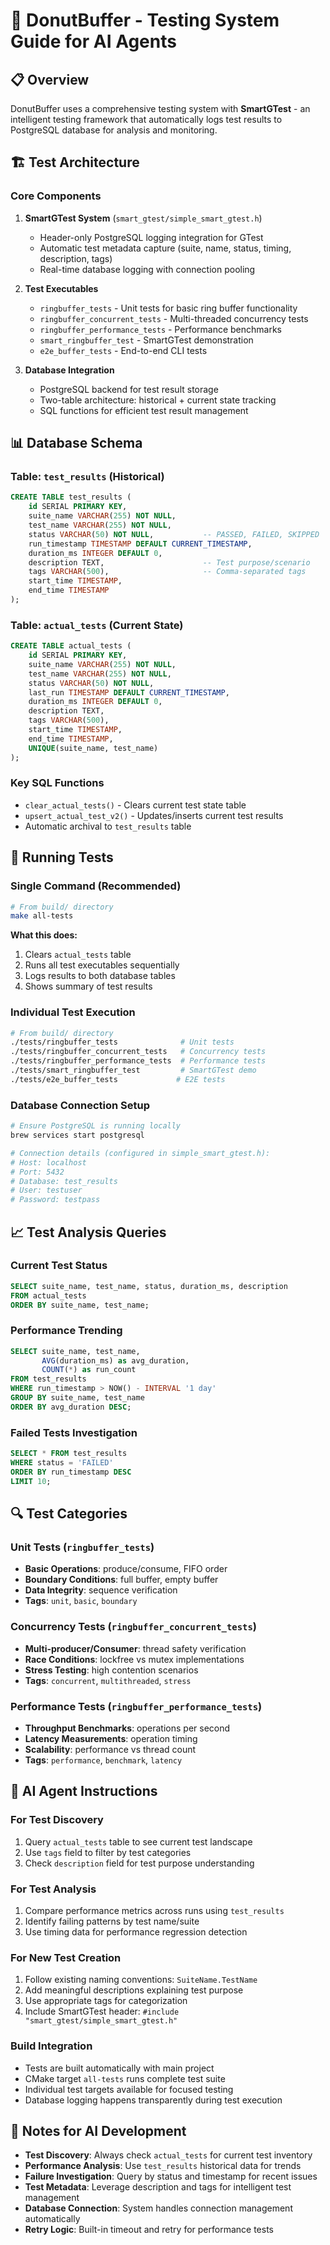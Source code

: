 # 🧪 DonutBuffer - Testing System Guide for AI Agents

## 📋 Overview

DonutBuffer uses a comprehensive testing system with **SmartGTest** - an intelligent testing framework that automatically logs test results to PostgreSQL database for analysis and monitoring.

## 🏗️ Test Architecture

### Core Components

1. **SmartGTest System** (`smart_gtest/simple_smart_gtest.h`)
   - Header-only PostgreSQL logging integration for GTest
   - Automatic test metadata capture (suite, name, status, timing, description, tags)
   - Real-time database logging with connection pooling

2. **Test Executables**
   - `ringbuffer_tests` - Unit tests for basic ring buffer functionality
   - `ringbuffer_concurrent_tests` - Multi-threaded concurrency tests  
   - `ringbuffer_performance_tests` - Performance benchmarks
   - `smart_ringbuffer_test` - SmartGTest demonstration
   - `e2e_buffer_tests` - End-to-end CLI tests

3. **Database Integration**
   - PostgreSQL backend for test result storage
   - Two-table architecture: historical + current state tracking
   - SQL functions for efficient test result management

## 📊 Database Schema

### Table: `test_results` (Historical)
```sql
CREATE TABLE test_results (
    id SERIAL PRIMARY KEY,
    suite_name VARCHAR(255) NOT NULL,
    test_name VARCHAR(255) NOT NULL,
    status VARCHAR(50) NOT NULL,           -- PASSED, FAILED, SKIPPED
    run_timestamp TIMESTAMP DEFAULT CURRENT_TIMESTAMP,
    duration_ms INTEGER DEFAULT 0,
    description TEXT,                      -- Test purpose/scenario
    tags VARCHAR(500),                     -- Comma-separated tags
    start_time TIMESTAMP,
    end_time TIMESTAMP
);
```

### Table: `actual_tests` (Current State)
```sql
CREATE TABLE actual_tests (
    id SERIAL PRIMARY KEY,
    suite_name VARCHAR(255) NOT NULL,
    test_name VARCHAR(255) NOT NULL,
    status VARCHAR(50) NOT NULL,
    last_run TIMESTAMP DEFAULT CURRENT_TIMESTAMP,
    duration_ms INTEGER DEFAULT 0,
    description TEXT,
    tags VARCHAR(500),
    start_time TIMESTAMP,
    end_time TIMESTAMP,
    UNIQUE(suite_name, test_name)
);
```

### Key SQL Functions

- `clear_actual_tests()` - Clears current test state table
- `upsert_actual_test_v2()` - Updates/inserts current test results
- Automatic archival to `test_results` table

## 🚀 Running Tests

### Single Command (Recommended)
```bash
# From build/ directory
make all-tests
```

**What this does:**
1. Clears `actual_tests` table
2. Runs all test executables sequentially
3. Logs results to both database tables
4. Shows summary of test results

### Individual Test Execution
```bash
# From build/ directory
./tests/ringbuffer_tests              # Unit tests
./tests/ringbuffer_concurrent_tests   # Concurrency tests  
./tests/ringbuffer_performance_tests  # Performance tests
./tests/smart_ringbuffer_test         # SmartGTest demo
./tests/e2e_buffer_tests             # E2E tests
```

### Database Connection Setup
```bash
# Ensure PostgreSQL is running locally
brew services start postgresql

# Connection details (configured in simple_smart_gtest.h):
# Host: localhost
# Port: 5432  
# Database: test_results
# User: testuser
# Password: testpass
```

## 📈 Test Analysis Queries

### Current Test Status
```sql
SELECT suite_name, test_name, status, duration_ms, description 
FROM actual_tests 
ORDER BY suite_name, test_name;
```

### Performance Trending
```sql
SELECT suite_name, test_name, 
       AVG(duration_ms) as avg_duration,
       COUNT(*) as run_count
FROM test_results 
WHERE run_timestamp > NOW() - INTERVAL '1 day'
GROUP BY suite_name, test_name
ORDER BY avg_duration DESC;
```

### Failed Tests Investigation
```sql
SELECT * FROM test_results 
WHERE status = 'FAILED' 
ORDER BY run_timestamp DESC 
LIMIT 10;
```

## 🔍 Test Categories

### Unit Tests (`ringbuffer_tests`)
- **Basic Operations**: produce/consume, FIFO order
- **Boundary Conditions**: full buffer, empty buffer
- **Data Integrity**: sequence verification
- **Tags**: `unit`, `basic`, `boundary`

### Concurrency Tests (`ringbuffer_concurrent_tests`)  
- **Multi-producer/Consumer**: thread safety verification
- **Race Conditions**: lockfree vs mutex implementations
- **Stress Testing**: high contention scenarios
- **Tags**: `concurrent`, `multithreaded`, `stress`

### Performance Tests (`ringbuffer_performance_tests`)
- **Throughput Benchmarks**: operations per second
- **Latency Measurements**: operation timing
- **Scalability**: performance vs thread count
- **Tags**: `performance`, `benchmark`, `latency`

## 🤖 AI Agent Instructions

### For Test Discovery
1. Query `actual_tests` table to see current test landscape
2. Use `tags` field to filter by test categories
3. Check `description` field for test purpose understanding

### For Test Analysis
1. Compare performance metrics across runs using `test_results`
2. Identify failing patterns by test name/suite
3. Use timing data for performance regression detection

### For New Test Creation
1. Follow existing naming conventions: `SuiteName.TestName`
2. Add meaningful descriptions explaining test purpose
3. Use appropriate tags for categorization
4. Include SmartGTest header: `#include "smart_gtest/simple_smart_gtest.h"`

### Build Integration
- Tests are built automatically with main project
- CMake target `all-tests` runs complete test suite
- Individual test targets available for focused testing
- Database logging happens transparently during test execution

## 📝 Notes for AI Development

- **Test Discovery**: Always check `actual_tests` for current test inventory
- **Performance Analysis**: Use `test_results` historical data for trends
- **Failure Investigation**: Query by status and timestamp for recent issues
- **Test Metadata**: Leverage description and tags for intelligent test management
- **Database Connection**: System handles connection management automatically
- **Retry Logic**: Built-in timeout and retry for performance tests 